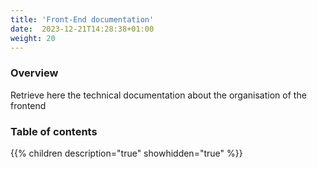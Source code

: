 ```yaml
---
title: 'Front-End documentation'
date:  2023-12-21T14:28:38+01:00
weight: 20
---
```

### Overview 

Retrieve here the technical documentation about the organisation of the frontend

### Table of contents 

{{% children description="true" showhidden="true" %}}
